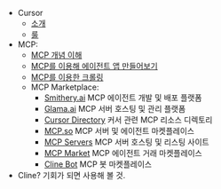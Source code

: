 - Cursor
    - [소개](https://youtu.be/tjJrU9l7cJM)
    - [룰](https://github.com/PatrickJS/awesome-cursorrules?tab=readme-ov-file)
- MCP:
    - [MCP 개념 이해](https://youtu.be/jpWtV08fF-E)
    - [MCP를 이용해 에이전트 앱 만들어보기](https://youtu.be/ISrYHGg2C2c)
    - [MCP를 이용한 크롤링](https://youtu.be/ueJvsEgjKHk)
    - MCP Marketplace:
        - [Smithery.ai](https://smithery.ai/) MCP 에이전트 개발 및 배포 플랫폼
        - [Glama.ai](https://glama.ai/mcp/servers) MCP 서버 호스팅 및 관리 플랫폼
        - [Cursor Directory](https://cursor.directory/mcp) 커서 관련 MCP 리소스 디렉토리
        - [MCP.so](https://mcp.so/) MCP 서버 및 에이전트 마켓플레이스
        - [MCP Servers](https://mcpservers.org/) MCP 서버 호스팅 및 리스팅 사이트
        - [MCP Market](https://www.mcpmarket.com/) MCP 에이전트 거래 마켓플레이스
        - [Cline Bot](https://cline.bot/mcp-marketplace) MCP 봇 마켓플레이스
- Cline?
    기회가 되면 사용해 볼 것.
